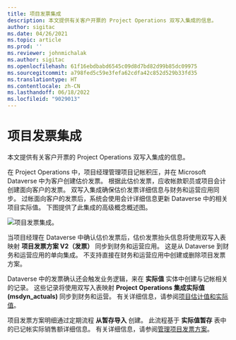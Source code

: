 ```yaml
---
title: 项目发票集成
description: 本文提供有关客户开票的 Project Operations 双写入集成的信息。
author: sigitac
ms.date: 04/26/2021
ms.topic: article
ms.prod: ''
ms.reviewer: johnmichalak
ms.author: sigitac
ms.openlocfilehash: 61f16ebdbabd6545c09d8d7bd82d99b85dc09975
ms.sourcegitcommit: a798fed5c59e3fefa62cdfa42c852d529b33fd35
ms.translationtype: HT
ms.contentlocale: zh-CN
ms.lasthandoff: 06/18/2022
ms.locfileid: "9029013"
---
```

# <a name="project-invoice-integration"></a>项目发票集成

本文提供有关客户开票的 Project Operations 双写入集成的信息。

在 Project Operations 中，项目经理管理项目记帐积压，并在 Microsoft Dataverse 中为客户创建估价发票。 根据此估价发票，应收帐款职员或项目会计创建面向客户的发票。 双写入集成确保估价发票详细信息与财务和运营应用同步。 过帐面向客户的发票后，系统会使用会计详细信息更新 Dataverse 中的相关项目实际值。 下图提供了此集成的高级概念概述图。

   ![项目发票集成。](./media/DW5Invoicing.png)

当项目经理在 Dataverse 中确认估价发票后，估价发票抬头信息将使用双写入表映射 **项目发票方案 V2（发票）** 同步到财务和运营应用。 这是从 Dataverse 到财务和运营应用的单向集成。 不支持直接在财务和运营应用中创建或删除项目发票方案。

Dataverse 中的发票确认还会触发业务逻辑，来在 **实际值** 实体中创建与记帐相关的记录。 这些记录将使用双写入表映射 **Project Operations 集成实际值 (msdyn\_actuals)** 同步到财务和运营。 有关详细信息，请参阅[项目估计值和实际值](resource-dual-write-estimates-actuals.md)。 

项目发票方案明细通过定期流程 **从暂存导入** 创建。 此流程基于 **实际值暂存** 表中的已记帐实际销售额详细信息。 有关详细信息，请参阅[管理项目发票方案](../invoicing/format-update-project-invoice-proposals.md#create-project-invoice-proposals)。 
